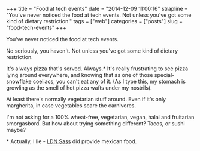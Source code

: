 +++
title = "Food at tech events"
date = "2014-12-09 11:00:16"
strapline = "You've never noticed the food at tech events. Not unless you've got some kind of dietary restriction."
tags = ["web"]
categories = ["posts"]
slug = "food-tech-events"
+++

You've never noticed the food at tech events.

No seriously, you haven't. Not unless you've got some kind of dietary restriction.

It's always pizza that's served. Always.\* It's really frustrating to see pizza lying around everywhere, and knowing that as one of those special-snowflake coeliacs, you can't eat any of it. (As I type this, my stomach is growling as the smell of hot pizza wafts under my nostrils). 

At least there's normally vegetarian stuff around. Even if it's only margherita, in case vegetables scare the carnivores.

I'm not asking for a 100% wheat-free, vegetarian, vegan, halal and fruitarian smorgasbord. But how about trying something different? Tacos, or sushi maybe? 

 \* Actually, I lie - [LDN Sass](https://twitter.com/ldn_sass) did provide mexican food.